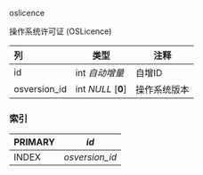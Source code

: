 oslicence

操作系统许可证 (OSLicence)



| 列           | 类型               | 注释         |
| :----------- | ------------------ | ------------ |
| id           | int *自动增量*     | 自增ID       |
| osversion_id | int *NULL* [**0**] | 操作系统版本 |

### 索引

| PRIMARY | *id*           |
| :------ | -------------- |
| INDEX   | *osversion_id* |
